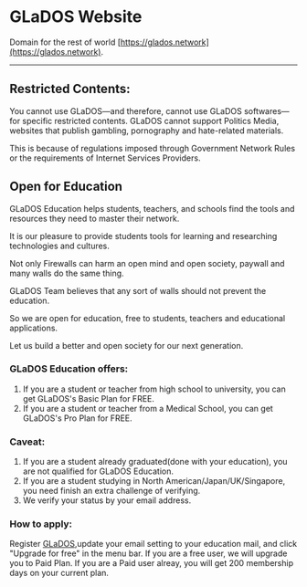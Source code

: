 # GLaDOS Website

Domain for the rest of world [https://glados.network](https://glados.network).

--------------------

## Restricted Contents:

You cannot use GLaDOS—and therefore, cannot use GLaDOS softwares—for specific restricted contents. GLaDOS cannot support Politics Media, websites that publish gambling, pornography and hate-related materials.

This is because of regulations imposed through Government Network Rules or the requirements of Internet Services Providers.

## Open for Education

GLaDOS Education helps students, teachers, and schools find the tools and resources they need to master their network.

It is our pleasure to provide students tools for learning and researching technologies and cultures.

Not only Firewalls can harm an open mind and open society, paywall and many walls do the same thing.

GLaDOS Team believes that any sort of walls should not prevent the education.

So we are open for education, free to students, teachers and educational applications.

Let us build a better and open society for our next generation.

### GLaDOS Education offers:

1. If you are a student or teacher from high school to university, you can get GLaDOS's Basic Plan for FREE.
2. If you are a student or teacher from a Medical School, you can get GLaDOS's Pro Plan for FREE.


### Caveat:

1. If you are a student already graduated(done with your education), you are not qualified for GLaDOS Education.
2. If you are a student studying in North American/Japan/UK/Singapore, you need finish an extra challenge of verifying.
3. We verify your status by your email address.


### How to apply:

Register [GLaDOS](https://glados-network.github.io),update your email setting to your education mail, and click "Upgrade for free" in the menu bar. If you are a free user, we will upgrade you to Paid Plan. If you are a Paid user alreay, you will get 200 membership days on your current plan.
